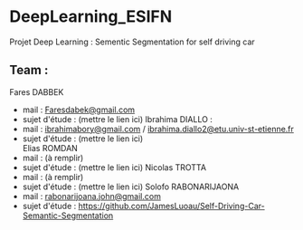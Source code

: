 # DeepLearning_ESIFN
Projet Deep Learning : Sementic Segmentation for self driving car

## Team :
Fares DABBEK  
  - mail : Faresdabek@gmail.com
  - sujet d'étude : (mettre le lien ici)
Ibrahima DIALLO :
  - mail : ibrahimabory@gmail.com / ibrahima.diallo2@etu.univ-st-etienne.fr 
  - sujet d'étude : (mettre le lien ici)    
Elias ROMDAN   
  - mail : (à remplir)
  - sujet d'étude : (mettre le lien ici)
Nicolas TROTTA   
  - mail : (à remplir)
  - sujet d'étude : (mettre le lien ici)
Solofo RABONARIJAONA   
  - mail : rabonarijoana.john@gmail.com
  - sujet d'étude : https://github.com/JamesLuoau/Self-Driving-Car-Semantic-Segmentation
